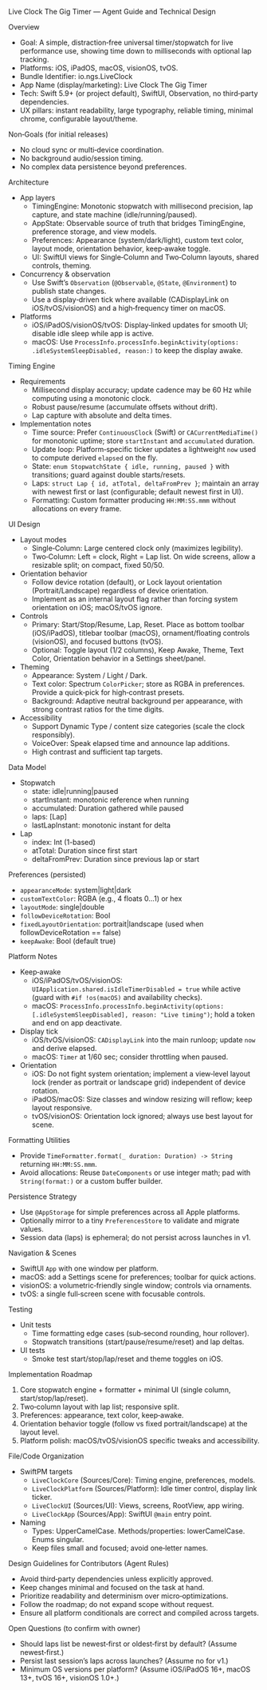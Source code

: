 Live Clock The Gig Timer — Agent Guide and Technical Design

Overview
- Goal: A simple, distraction‑free universal timer/stopwatch for live performance use, showing time down to milliseconds with optional lap tracking.
- Platforms: iOS, iPadOS, macOS, visionOS, tvOS.
- Bundle Identifier: io.ngs.LiveClock
- App Name (display/marketing): Live Clock The Gig Timer
- Tech: Swift 5.9+ (or project default), SwiftUI, Observation, no third‑party dependencies.
- UX pillars: instant readability, large typography, reliable timing, minimal chrome, configurable layout/theme.

Non‑Goals (for initial releases)
- No cloud sync or multi‑device coordination.
- No background audio/session timing.
- No complex data persistence beyond preferences.

Architecture
- App layers
  - TimingEngine: Monotonic stopwatch with millisecond precision, lap capture, and state machine (idle/running/paused).
  - AppState: Observable source of truth that bridges TimingEngine, preference storage, and view models.
  - Preferences: Appearance (system/dark/light), custom text color, layout mode, orientation behavior, keep‑awake toggle.
  - UI: SwiftUI views for Single‑Column and Two‑Column layouts, shared controls, theming.
- Concurrency & observation
  - Use Swift’s `Observation` (`@Observable`, `@State`, `@Environment`) to publish state changes.
  - Use a display‑driven tick where available (CADisplayLink on iOS/tvOS/visionOS) and a high‑frequency timer on macOS.
- Platforms
  - iOS/iPadOS/visionOS/tvOS: Display‑linked updates for smooth UI; disable idle sleep while app is active.
  - macOS: Use `ProcessInfo.processInfo.beginActivity(options: .idleSystemSleepDisabled, reason:)` to keep the display awake.

Timing Engine
- Requirements
  - Millisecond display accuracy; update cadence may be 60 Hz while computing using a monotonic clock.
  - Robust pause/resume (accumulate offsets without drift).
  - Lap capture with absolute and delta times.
- Implementation notes
  - Time source: Prefer `ContinuousClock` (Swift) or `CACurrentMediaTime()` for monotonic uptime; store `startInstant` and `accumulated` duration.
  - Update loop: Platform‑specific ticker updates a lightweight `now` used to compute derived `elapsed` on the fly.
  - State: `enum StopwatchState { idle, running, paused }` with transitions; guard against double starts/resets.
  - Laps: `struct Lap { id, atTotal, deltaFromPrev }`; maintain an array with newest first or last (configurable; default newest first in UI).
  - Formatting: Custom formatter producing `HH:MM:SS.mmm` without allocations on every frame.

UI Design
- Layout modes
  - Single‑Column: Large centered clock only (maximizes legibility).
  - Two‑Column: Left = clock, Right = Lap list. On wide screens, allow a resizable split; on compact, fixed 50/50.
- Orientation behavior
  - Follow device rotation (default), or Lock layout orientation (Portrait/Landscape) regardless of device orientation.
  - Implement as an internal layout flag rather than forcing system orientation on iOS; macOS/tvOS ignore.
- Controls
  - Primary: Start/Stop/Resume, Lap, Reset. Place as bottom toolbar (iOS/iPadOS), titlebar toolbar (macOS), ornament/floating controls (visionOS), and focused buttons (tvOS).
  - Optional: Toggle layout (1/2 columns), Keep Awake, Theme, Text Color, Orientation behavior in a Settings sheet/panel.
- Theming
  - Appearance: System / Light / Dark.
  - Text color: Spectrum `ColorPicker`; store as RGBA in preferences. Provide a quick‑pick for high‑contrast presets.
  - Background: Adaptive neutral background per appearance, with strong contrast ratios for the time digits.
- Accessibility
  - Support Dynamic Type / content size categories (scale the clock responsibly).
  - VoiceOver: Speak elapsed time and announce lap additions.
  - High contrast and sufficient tap targets.

Data Model
- Stopwatch
  - state: idle|running|paused
  - startInstant: monotonic reference when running
  - accumulated: Duration gathered while paused
  - laps: [Lap]
  - lastLapInstant: monotonic instant for delta
- Lap
  - index: Int (1-based)
  - atTotal: Duration since first start
  - deltaFromPrev: Duration since previous lap or start

Preferences (persisted)
- `appearanceMode`: system|light|dark
- `customTextColor`: RGBA (e.g., 4 floats 0…1) or hex
- `layoutMode`: single|double
- `followDeviceRotation`: Bool
- `fixedLayoutOrientation`: portrait|landscape (used when followDeviceRotation == false)
- `keepAwake`: Bool (default true)

Platform Notes
- Keep‑awake
  - iOS/iPadOS/tvOS/visionOS: `UIApplication.shared.isIdleTimerDisabled = true` while active (guard with `#if !os(macOS)` and availability checks).
  - macOS: `ProcessInfo.processInfo.beginActivity(options: [.idleSystemSleepDisabled], reason: "Live timing")`; hold a token and end on app deactivate.
- Display tick
  - iOS/tvOS/visionOS: `CADisplayLink` into the main runloop; update `now` and derive elapsed.
  - macOS: `Timer` at 1/60 sec; consider throttling when paused.
- Orientation
  - iOS: Do not fight system orientation; implement a view‑level layout lock (render as portrait or landscape grid) independent of device rotation.
  - iPadOS/macOS: Size classes and window resizing will reflow; keep layout responsive.
  - tvOS/visionOS: Orientation lock ignored; always use best layout for scene.

Formatting Utilities
- Provide `TimeFormatter.format(_ duration: Duration) -> String` returning `HH:MM:SS.mmm`.
- Avoid allocations: Reuse `DateComponents` or use integer math; pad with `String(format:)` or a custom buffer builder.

Persistence Strategy
- Use `@AppStorage` for simple preferences across all Apple platforms.
- Optionally mirror to a tiny `PreferencesStore` to validate and migrate values.
- Session data (laps) is ephemeral; do not persist across launches in v1.

Navigation & Scenes
- SwiftUI `App` with one window per platform.
- macOS: add a Settings scene for preferences; toolbar for quick actions.
- visionOS: a volumetric‑friendly single window; controls via ornaments.
- tvOS: a single full‑screen scene with focusable controls.

Testing
- Unit tests
  - Time formatting edge cases (sub‑second rounding, hour rollover).
  - Stopwatch transitions (start/pause/resume/reset) and lap deltas.
- UI tests
  - Smoke test start/stop/lap/reset and theme toggles on iOS.

Implementation Roadmap
1) Core stopwatch engine + formatter + minimal UI (single column, start/stop/lap/reset).
2) Two‑column layout with lap list; responsive split.
3) Preferences: appearance, text color, keep‑awake.
4) Orientation behavior toggle (follow vs fixed portrait/landscape) at the layout level.
5) Platform polish: macOS/tvOS/visionOS specific tweaks and accessibility.

File/Code Organization
- SwiftPM targets
  - `LiveClockCore` (Sources/Core): Timing engine, preferences, models.
  - `LiveClockPlatform` (Sources/Platform): Idle timer control, display link ticker.
  - `LiveClockUI` (Sources/UI): Views, screens, RootView, app wiring.
  - `LiveClockApp` (Sources/App): SwiftUI `@main` entry point.
- Naming
  - Types: UpperCamelCase. Methods/properties: lowerCamelCase. Enums singular.
  - Keep files small and focused; avoid one‑letter names.

Design Guidelines for Contributors (Agent Rules)
- Avoid third‑party dependencies unless explicitly approved.
- Keep changes minimal and focused on the task at hand.
- Prioritize readability and determinism over micro‑optimizations.
- Follow the roadmap; do not expand scope without request.
- Ensure all platform conditionals are correct and compiled across targets.

Open Questions (to confirm with owner)
- Should laps list be newest‑first or oldest‑first by default? (Assume newest‑first.)
- Persist last session’s laps across launches? (Assume no for v1.)
- Minimum OS versions per platform? (Assume iOS/iPadOS 16+, macOS 13+, tvOS 16+, visionOS 1.0+.)
